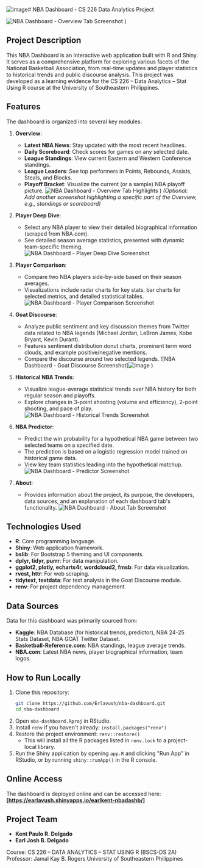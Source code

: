 ![image](https://github.com/user-attachments/assets/4db4fc18-7dee-494f-b2c9-677a3ca2592d)# NBA Dashboard - CS 226 Data Analytics Project

![NBA Dashboard - Overview Tab Screenshot](![image](https://github.com/user-attachments/assets/6a25b153-e46b-49c8-9cba-3d1b3b03aaf0)
)
)

## Project Description

This NBA Dashboard is an interactive web application built with R and Shiny. It serves as a comprehensive platform for exploring various facets of the National Basketball Association, from real-time updates and player statistics to historical trends and public discourse analysis. This project was developed as a learning evidence for the CS 226 – Data Analytics – Stat Using R course at the University of Southeastern Philippines.

## Features

The dashboard is organized into several key modules:

1.  **Overview**:
    *   **Latest NBA News**: Stay updated with the most recent headlines.
    *   **Daily Scoreboard**: Check scores for games on any selected date.
    *   **League Standings**: View current Eastern and Western Conference standings.
    *   **League Leaders**: See top performers in Points, Rebounds, Assists, Steals, and Blocks.
    *   **Playoff Bracket**: Visualize the current (or a sample) NBA playoff picture.
    ![NBA Dashboard - Overview Tab Highlights](![image](https://github.com/user-attachments/assets/1a2c25a2-0fb2-4c60-84ac-96b901f1d801)
)
)
    *(Optional: Add another screenshot highlighting a specific part of the Overview, e.g., standings or scoreboard)*

2.  **Player Deep Dive**:
    *   Select any NBA player to view their detailed biographical information (scraped from NBA.com).
    *   See detailed season average statistics, presented with dynamic team-specific theming.
    ![NBA Dashboard - Player Deep Dive Screenshot](![image](https://github.com/user-attachments/assets/1af1e5fe-8b6f-48d3-95ca-5e4efc066a97)
)

3.  **Player Comparison**:
    *   Compare two NBA players side-by-side based on their season averages.
    *   Visualizations include radar charts for key stats, bar charts for selected metrics, and detailed statistical tables.
    ![NBA Dashboard - Player Comparison Screenshot](![image](https://github.com/user-attachments/assets/fb6ad49a-990f-44bc-ad35-1ea82d2ba538)
)

4.  **Goat Discourse**:
    *   Analyze public sentiment and key discussion themes from Twitter data related to NBA legends (Michael Jordan, LeBron James, Kobe Bryant, Kevin Durant).
    *   Features sentiment distribution donut charts, prominent term word clouds, and example positive/negative mentions.
    *   Compare the discourse around two selected legends.
    ![NBA Dashboard - Goat Discourse Screenshot]![image](https://github.com/user-attachments/assets/642fb7ee-5856-4b18-a24d-271b06a9e2da)
)

5.  **Historical NBA Trends**:
    *   Visualize league-average statistical trends over NBA history for both regular season and playoffs.
    *   Explore changes in 3-point shooting (volume and efficiency), 2-point shooting, and pace of play.
    ![NBA Dashboard - Historical Trends Screenshot](![image](https://github.com/user-attachments/assets/3d4207c0-c6a2-4dd6-be89-db0066ee8fc4)
)

6.  **NBA Predictor**:
    *   Predict the win probability for a hypothetical NBA game between two selected teams on a specified date.
    *   The prediction is based on a logistic regression model trained on historical game data.
    *   View key team statistics leading into the hypothetical matchup.
    ![NBA Dashboard - Predictor Screenshot](![image](https://github.com/user-attachments/assets/2fcc437e-b869-44f5-9c7f-e5b7efcade48)
)

7.  **About**:
    *   Provides information about the project, its purpose, the developers, data sources, and an explanation of each dashboard tab's functionality.
    ![NBA Dashboard - About Tab Screenshot](![image](https://github.com/user-attachments/assets/8f185d72-d909-4b91-9ab8-77337d5d4885)
)

## Technologies Used

*   **R**: Core programming language.
*   **Shiny**: Web application framework.
*   **bslib**: For Bootstrap 5 theming and UI components.
*   **dplyr, tidyr, purrr**: For data manipulation.
*   **ggplot2, plotly, echarts4r, wordcloud2, fmsb**: For data visualization.
*   **rvest, httr**: For web scraping.
*   **tidytext, textdata**: For text analysis in the Goat Discourse module.
*   **renv**: For project dependency management.

## Data Sources

Data for this dashboard was primarily sourced from:
*   **Kaggle**: NBA Database (for historical trends, predictor), NBA 24-25 Stats Dataset, NBA GOAT Twitter Dataset.
*   **Basketball-Reference.com**: NBA standings, league average trends.
*   **NBA.com**: Latest NBA news, player biographical information, team logos.

## How to Run Locally

1.  Clone this repository:
    ```bash
    git clone https://github.com/Erlavush/nba-dashboard.git
    cd nba-dashboard
    ```
2.  Open `nba-dashboard.Rproj` in RStudio.
3.  Install `renv` if you haven't already: `install.packages("renv")`
4.  Restore the project environment: `renv::restore()`
    *   This will install all the R packages listed in `renv.lock` to a project-local library.
5.  Run the Shiny application by opening `app.R` and clicking "Run App" in RStudio, or by running `shiny::runApp()` in the R console.

## Online Access

The dashboard is deployed online and can be accessed here:
**[https://earlavush.shinyapps.io/earlkent-nbadashb/]**

## Project Team
*   **Kent Paulo R. Delgado**
*   **Earl Josh B. Delgado**

Course: CS 226 – DATA ANALYTICS – STAT USING R (BSCS-DS 2A)
Professor: Jamal Kay B. Rogers
University of Southeastern Philippines
